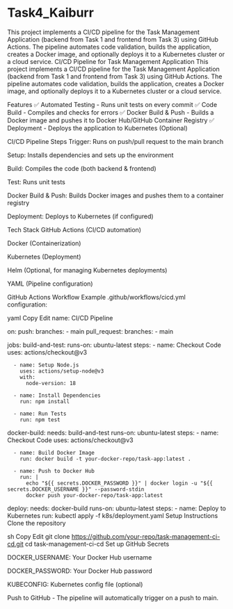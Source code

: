 # Task4_Kaiburr
This project implements a CI/CD pipeline for the Task Management Application (backend from Task 1 and frontend from Task 3) using GitHub Actions. The pipeline automates code validation, builds the application, creates a Docker image, and optionally deploys it to a Kubernetes cluster or a cloud service.
CI/CD Pipeline for Task Management Application
This project implements a CI/CD pipeline for the Task Management Application (backend from Task 1 and frontend from Task 3) using GitHub Actions. The pipeline automates code validation, builds the application, creates a Docker image, and optionally deploys it to a Kubernetes cluster or a cloud service.

Features
✅ Automated Testing - Runs unit tests on every commit
✅ Code Build - Compiles and checks for errors
✅ Docker Build & Push - Builds a Docker image and pushes it to Docker Hub/GitHub Container Registry
✅ Deployment - Deploys the application to Kubernetes (Optional)

CI/CD Pipeline Steps
Trigger: Runs on push/pull request to the main branch

Setup: Installs dependencies and sets up the environment

Build: Compiles the code (both backend & frontend)

Test: Runs unit tests

Docker Build & Push: Builds Docker images and pushes them to a container registry

Deployment: Deploys to Kubernetes (if configured)

Tech Stack
GitHub Actions (CI/CD automation)

Docker (Containerization)

Kubernetes (Deployment)

Helm (Optional, for managing Kubernetes deployments)

YAML (Pipeline configuration)

GitHub Actions Workflow
Example .github/workflows/cicd.yml configuration:

yaml
Copy
Edit
name: CI/CD Pipeline

on:
  push:
    branches:
      - main
  pull_request:
    branches:
      - main

jobs:
  build-and-test:
    runs-on: ubuntu-latest
    steps:
      - name: Checkout Code
        uses: actions/checkout@v3
      
      - name: Setup Node.js
        uses: actions/setup-node@v3
        with:
          node-version: 18
      
      - name: Install Dependencies
        run: npm install

      - name: Run Tests
        run: npm test

  docker-build:
    needs: build-and-test
    runs-on: ubuntu-latest
    steps:
      - name: Checkout Code
        uses: actions/checkout@v3

      - name: Build Docker Image
        run: docker build -t your-docker-repo/task-app:latest .

      - name: Push to Docker Hub
        run: |
          echo "${{ secrets.DOCKER_PASSWORD }}" | docker login -u "${{ secrets.DOCKER_USERNAME }}" --password-stdin
          docker push your-docker-repo/task-app:latest

  deploy:
    needs: docker-build
    runs-on: ubuntu-latest
    steps:
      - name: Deploy to Kubernetes
        run: kubectl apply -f k8s/deployment.yaml
Setup Instructions
Clone the repository

sh
Copy
Edit
git clone https://github.com/your-repo/task-management-ci-cd.git
cd task-management-ci-cd
Set up GitHub Secrets

DOCKER_USERNAME: Your Docker Hub username

DOCKER_PASSWORD: Your Docker Hub password

KUBECONFIG: Kubernetes config file (optional)

Push to GitHub - The pipeline will automatically trigger on a push to main.
